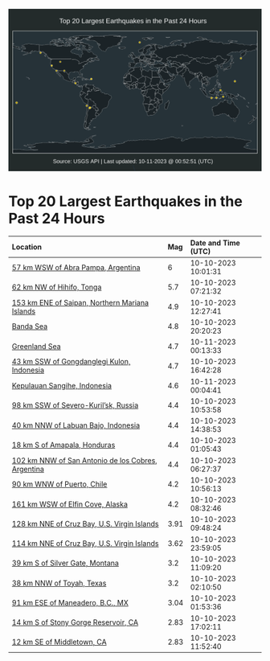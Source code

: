 ![Map](./map.png)

# Top 20 Largest Earthquakes in the Past 24 Hours

| Location | Mag | Date and Time (UTC) |
|:---|:---|:---|
| [57 km WSW of Abra Pampa, Argentina](https://earthquake.usgs.gov/earthquakes/eventpage/us6000legn) | 6 | 10-10-2023 10:01:31 |
| [62 km NW of Hihifo, Tonga](https://earthquake.usgs.gov/earthquakes/eventpage/us6000leg0) | 5.7 | 10-10-2023 07:21:32 |
| [153 km ENE of Saipan, Northern Mariana Islands](https://earthquake.usgs.gov/earthquakes/eventpage/us6000leh9) | 4.9 | 10-10-2023 12:27:41 |
| [Banda Sea](https://earthquake.usgs.gov/earthquakes/eventpage/us6000lelx) | 4.8 | 10-10-2023 20:20:23 |
| [Greenland Sea](https://earthquake.usgs.gov/earthquakes/eventpage/us6000len5) | 4.7 | 10-11-2023 00:13:33 |
| [43 km SSW of Gongdanglegi Kulon, Indonesia](https://earthquake.usgs.gov/earthquakes/eventpage/us6000lei9) | 4.7 | 10-10-2023 16:42:28 |
| [Kepulauan Sangihe, Indonesia](https://earthquake.usgs.gov/earthquakes/eventpage/us6000len4) | 4.6 | 10-11-2023 00:04:41 |
| [98 km SSW of Severo-Kuril’sk, Russia](https://earthquake.usgs.gov/earthquakes/eventpage/us6000legz) | 4.4 | 10-10-2023 10:53:58 |
| [40 km NNW of Labuan Bajo, Indonesia](https://earthquake.usgs.gov/earthquakes/eventpage/us6000lehv) | 4.4 | 10-10-2023 14:38:53 |
| [18 km S of Amapala, Honduras](https://earthquake.usgs.gov/earthquakes/eventpage/us6000leeq) | 4.4 | 10-10-2023 01:05:43 |
| [102 km NNW of San Antonio de los Cobres, Argentina](https://earthquake.usgs.gov/earthquakes/eventpage/us6000lefq) | 4.4 | 10-10-2023 06:27:37 |
| [90 km WNW of Puerto, Chile](https://earthquake.usgs.gov/earthquakes/eventpage/us6000legx) | 4.2 | 10-10-2023 10:56:13 |
| [161 km WSW of Elfin Cove, Alaska](https://earthquake.usgs.gov/earthquakes/eventpage/ak023d061muv) | 4.2 | 10-10-2023 08:32:46 |
| [128 km NNE of Cruz Bay, U.S. Virgin Islands](https://earthquake.usgs.gov/earthquakes/eventpage/pr2023283000) | 3.91 | 10-10-2023 09:48:24 |
| [114 km NNE of Cruz Bay, U.S. Virgin Islands](https://earthquake.usgs.gov/earthquakes/eventpage/pr2023283001) | 3.62 | 10-10-2023 23:59:05 |
| [39 km S of Silver Gate, Montana](https://earthquake.usgs.gov/earthquakes/eventpage/us6000leh1) | 3.2 | 10-10-2023 11:09:20 |
| [38 km NNW of Toyah, Texas](https://earthquake.usgs.gov/earthquakes/eventpage/tx2023tvke) | 3.2 | 10-10-2023 02:10:50 |
| [91 km ESE of Maneadero, B.C., MX](https://earthquake.usgs.gov/earthquakes/eventpage/ci40580320) | 3.04 | 10-10-2023 01:53:36 |
| [14 km S of Stony Gorge Reservoir, CA](https://earthquake.usgs.gov/earthquakes/eventpage/nc73948606) | 2.83 | 10-10-2023 17:02:11 |
| [12 km SE of Middletown, CA](https://earthquake.usgs.gov/earthquakes/eventpage/nc73948511) | 2.83 | 10-10-2023 11:52:40 |
